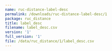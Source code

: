 ```yaml
---
name: ruc-distance-label-desc
permalink: /downloads/ruc-distance-label-desc/1
package: ruc_distance
title: label_desc
filename: label_desc.csv
version: '1'
full_version: '1'
file: /data/ruc_distance/1/label_desc.csv
---
```


